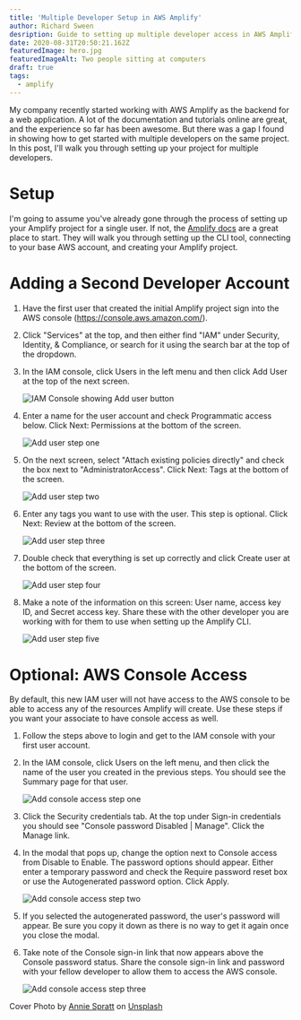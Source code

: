 ```yaml
---
title: 'Multiple Developer Setup in AWS Amplify'
author: Richard Sween
desription: Guide to setting up multiple developer access in AWS Amplify
date: 2020-08-31T20:50:21.162Z
featuredImage: hero.jpg
featuredImageAlt: Two people sitting at computers
draft: true
tags:
  - amplify
---
```


My company recently started working with AWS Amplify as the backend for a web application. A lot of the documentation and tutorials online are great, and the experience so far has been awesome. But there was a gap I found in showing how to get started with multiple developers on the same project. In this post, I'll walk you through setting up your project for multiple developers.

# Setup

I'm going to assume you've already gone through the process of setting up your Amplify project for a single user. If not, the [Amplify docs](https://docs.amplify.aws/start) are a great place to start. They will walk you through setting up the CLI tool, connecting to your base AWS account, and creating your Amplify project.

# Adding a Second Developer Account

1. Have the first user that created the initial Amplify project sign into the AWS console (https://console.aws.amazon.com/).

1. Click "Services" at the top, and then either find "IAM" under Security, Identity, & Compliance, or search for it using the search bar at the top of the dropdown.

1. In the IAM console, click Users in the left menu and then click Add User at the top of the next screen.

   ![IAM Console showing Add user button](iam-add-user.png)

1. Enter a name for the user account and check Programmatic access below. Click Next: Permissions at the bottom of the screen.

   ![Add user step one](add-user-1.png)

1. On the next screen, select "Attach existing policies directly" and check the box next to "AdministratorAccess". Click Next: Tags at the bottom of the screen.

   ![Add user step two](add-user-2.png)

1. Enter any tags you want to use with the user. This step is optional. Click Next: Review at the bottom of the screen.

   ![Add user step three](add-user-3.png)

1. Double check that everything is set up correctly and click Create user at the bottom of the screen.

   ![Add user step four](add-user-4.png)

1. Make a note of the information on this screen: User name, access key ID, and Secret access key. Share these with the other developer you are working with for them to use when setting up the Amplify CLI.

   ![Add user step five](add-user-5.png)

# Optional: AWS Console Access

By default, this new IAM user will not have access to the AWS console to be able to access any of the resources Amplify will create. Use these steps if you want your associate to have console access as well.

1. Follow the steps above to login and get to the IAM console with your first user account.

1. In the IAM console, click Users on the left menu, and then click the name of the user you created in the previous steps. You should see the Summary page for that user.

   ![Add console access step one](add-console-1.png)

1. Click the Security credentials tab. At the top under Sign-in credentials you should see "Console password Disabled | Manage". Click the Manage link.

1. In the modal that pops up, change the option next to Console access from Disable to Enable. The password options should appear. Either enter a temporary password and check the Require password reset box or use the Autogenerated password option. Click Apply.

   ![Add console access step two](add-console-2.png)

1. If you selected the autogenerated password, the user's password will appear. Be sure you copy it down as there is no way to get it again once you close the modal.

1. Take note of the Console sign-in link that now appears above the Console password status. Share the console sign-in link and password with your fellow developer to allow them to access the AWS console.

   ![Add console access step three](add-console-3.png)

<span>Cover Photo by <a href="https://unsplash.com/@anniespratt?utm_source=unsplash&amp;utm_medium=referral&amp;utm_content=creditCopyText">Annie Spratt</a> on <a href="https://unsplash.com/s/photos/developer?utm_source=unsplash&amp;utm_medium=referral&amp;utm_content=creditCopyText">Unsplash</a></span>
